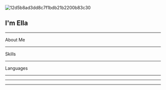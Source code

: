 ![12d5b8ad3dd8c7f1bdb21b2200b83c30](https://github.com/user-attachments/assets/3647ecca-5f76-4d09-962c-87c83fe03d98)

## I'm Ella

---

About Me

---

Skills

---

Languages

***

___

---


<!--
**isabella-breuhl/isabella-breuhl** is a ✨ _special_ ✨ repository because its `README.md` (this file) appears on your GitHub profile.

Here are some ideas to get you started:

- 🔭 I’m currently working on ...
- 🌱 I’m currently learning ...
- 👯 I’m looking to collaborate on ...
- 🤔 I’m looking for help with ...
- 💬 Ask me about ...
- 📫 How to reach me: ...
- 😄 Pronouns: ...
- ⚡ Fun fact: ...
-->
